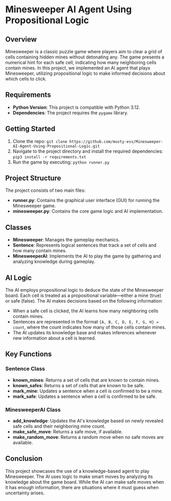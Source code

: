 # Minesweeper AI Agent Using Propositional Logic

## Overview
Minesweeper is a classic puzzle game where players aim to clear a grid of cells containing hidden mines without detonating any. The game presents a numerical hint for each safe cell, indicating how many neighboring cells contain mines. In this project, we implemented an AI agent that plays Minesweeper, utilizing propositional logic to make informed decisions about which cells to click.

## Requirements
- **Python Version**: This project is compatible with Python 3.12.
- **Dependencies**: The project requires the `pygame` library. 

## Getting Started
1. Clone the repo: `git clone https://github.com/musty-ess/Minesweeper-AI-Agent-Using-Propositional-Logic.git`
2. Navigate to the project directory and install the required dependencies: `pip3 install -r requirements.txt`
3. Run the game by executing: `python runner.py` 


## Project Structure

The project consists of two main files:

- **runner.py**: Contains the graphical user interface (GUI) for running the Minesweeper game.
- **minesweeper.py**: Contains the core game logic and AI implementation.

## Classes
- **Minesweeper**: Manages the gameplay mechanics.
- **Sentence**: Represents logical sentences that track a set of cells and how many contain mines.
- **MinesweeperAI**: Implements the AI to play the game by gathering and analyzing knowledge during gameplay.

## AI Logic
The AI employs propositional logic to deduce the state of the Minesweeper board. Each cell is treated as a propositional variable—either a mine (true) or safe (false). The AI makes decisions based on the following information:

- When a safe cell is clicked, the AI learns how many neighboring cells contain mines.
- Sentences are represented in the format `{A, B, C, D, E, F, G, H} = count`, where the count indicates how many of those cells contain mines.
- The AI updates its knowledge base and makes inferences whenever new information about a cell is learned.

## Key Functions
### Sentence Class
- **known_mines**: Returns a set of cells that are known to contain mines.
- **known_safes**: Returns a set of cells that are known to be safe.
- **mark_mine**: Updates a sentence when a cell is confirmed to be a mine.
- **mark_safe**: Updates a sentence when a cell is confirmed to be safe.

### MinesweeperAI Class
- **add_knowledge**: Updates the AI's knowledge based on newly revealed safe cells and their neighboring mine count.
- **make_safe_move**: Returns a safe move, if available.
- **make_random_move**: Returns a random move when no safe moves are available.

## Conclusion

This project showcases the use of a knowledge-based agent to play Minesweeper. The AI uses logic to make smart moves by analyzing its knowledge about the game board. While the AI can make safe moves when it has enough information, there are situations where it must guess when uncertainty arises.
